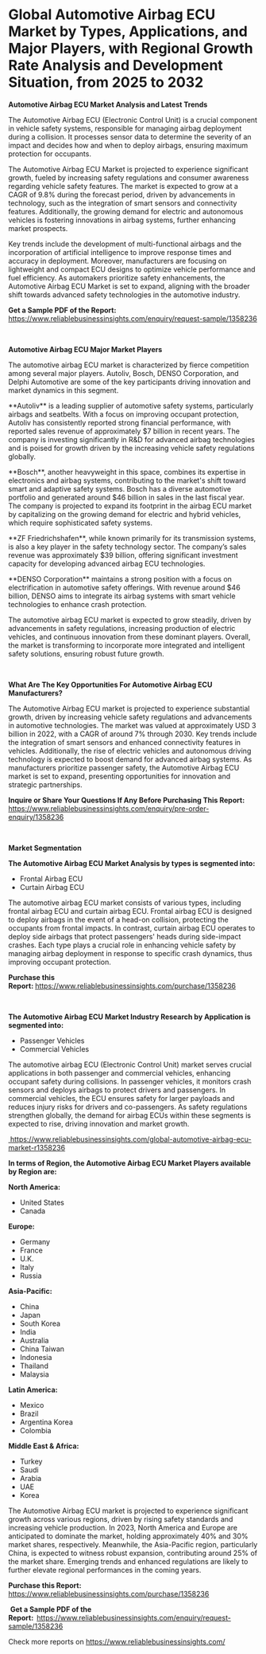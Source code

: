 <p><h1>Global Automotive Airbag ECU Market by Types, Applications, and Major Players, with Regional Growth Rate Analysis and Development Situation, from 2025 to 2032</h1></p><p><strong>Automotive Airbag ECU Market Analysis and Latest Trends</strong></p>
<p><p>The Automotive Airbag ECU (Electronic Control Unit) is a crucial component in vehicle safety systems, responsible for managing airbag deployment during a collision. It processes sensor data to determine the severity of an impact and decides how and when to deploy airbags, ensuring maximum protection for occupants.</p><p>The Automotive Airbag ECU Market is projected to experience significant growth, fueled by increasing safety regulations and consumer awareness regarding vehicle safety features. The market is expected to grow at a CAGR of 9.8% during the forecast period, driven by advancements in technology, such as the integration of smart sensors and connectivity features. Additionally, the growing demand for electric and autonomous vehicles is fostering innovations in airbag systems, further enhancing market prospects.</p><p>Key trends include the development of multi-functional airbags and the incorporation of artificial intelligence to improve response times and accuracy in deployment. Moreover, manufacturers are focusing on lightweight and compact ECU designs to optimize vehicle performance and fuel efficiency. As automakers prioritize safety enhancements, the Automotive Airbag ECU Market is set to expand, aligning with the broader shift towards advanced safety technologies in the automotive industry.</p></p>
<p><strong>Get a Sample PDF of the Report:&nbsp;</strong> <a href="https://www.reliablebusinessinsights.com/enquiry/request-sample/1358236?utm_campaign=3080&utm_medium=2&utm_source=Github&utm_content=ia&utm_term=30032025&utm_id=automotive-airbag-ecu">https://www.reliablebusinessinsights.com/enquiry/request-sample/1358236</a></p>
<p>&nbsp;</p>
<p><strong>Automotive Airbag ECU Major Market Players</strong></p>
<p><p>The automotive airbag ECU market is characterized by fierce competition among several major players. Autoliv, Bosch, DENSO Corporation, and Delphi Automotive are some of the key participants driving innovation and market dynamics in this segment.</p><p>**Autoliv** is a leading supplier of automotive safety systems, particularly airbags and seatbelts. With a focus on improving occupant protection, Autoliv has consistently reported strong financial performance, with reported sales revenue of approximately $7 billion in recent years. The company is investing significantly in R&D for advanced airbag technologies and is poised for growth driven by the increasing vehicle safety regulations globally.</p><p>**Bosch**, another heavyweight in this space, combines its expertise in electronics and airbag systems, contributing to the market's shift toward smart and adaptive safety systems. Bosch has a diverse automotive portfolio and generated around $46 billion in sales in the last fiscal year. The company is projected to expand its footprint in the airbag ECU market by capitalizing on the growing demand for electric and hybrid vehicles, which require sophisticated safety systems.</p><p>**ZF Friedrichshafen**, while known primarily for its transmission systems, is also a key player in the safety technology sector. The company’s sales revenue was approximately $39 billion, offering significant investment capacity for developing advanced airbag ECU technologies.</p><p>**DENSO Corporation** maintains a strong position with a focus on electrification in automotive safety offerings. With revenue around $46 billion, DENSO aims to integrate its airbag systems with smart vehicle technologies to enhance crash protection.</p><p>The automotive airbag ECU market is expected to grow steadily, driven by advancements in safety regulations, increasing production of electric vehicles, and continuous innovation from these dominant players. Overall, the market is transforming to incorporate more integrated and intelligent safety solutions, ensuring robust future growth.</p></p>
<p>&nbsp;</p>
<p><strong>What Are The Key Opportunities For Automotive Airbag ECU Manufacturers?</strong></p>
<p><p>The Automotive Airbag ECU market is projected to experience substantial growth, driven by increasing vehicle safety regulations and advancements in automotive technologies. The market was valued at approximately USD 3 billion in 2022, with a CAGR of around 7% through 2030. Key trends include the integration of smart sensors and enhanced connectivity features in vehicles. Additionally, the rise of electric vehicles and autonomous driving technology is expected to boost demand for advanced airbag systems. As manufacturers prioritize passenger safety, the Automotive Airbag ECU market is set to expand, presenting opportunities for innovation and strategic partnerships.</p></p>
<p><strong>Inquire or Share Your Questions If Any Before Purchasing This Report:</strong> <a href="https://www.reliablebusinessinsights.com/enquiry/pre-order-enquiry/1358236?utm_campaign=3080&utm_medium=2&utm_source=Github&utm_content=ia&utm_term=30032025&utm_id=automotive-airbag-ecu">https://www.reliablebusinessinsights.com/enquiry/pre-order-enquiry/1358236</a></p>
<p>&nbsp;</p>
<p><strong>Market Segmentation</strong></p>
<p><strong>The Automotive Airbag ECU Market Analysis by types is segmented into:</strong></p>
<p><ul><li>Frontal Airbag ECU</li><li>Curtain Airbag ECU</li></ul></p>
<p><p>The automotive airbag ECU market consists of various types, including frontal airbag ECU and curtain airbag ECU. Frontal airbag ECU is designed to deploy airbags in the event of a head-on collision, protecting the occupants from frontal impacts. In contrast, curtain airbag ECU operates to deploy side airbags that protect passengers' heads during side-impact crashes. Each type plays a crucial role in enhancing vehicle safety by managing airbag deployment in response to specific crash dynamics, thus improving occupant protection.</p></p>
<p><strong>Purchase this Report:&nbsp;</strong><a href="https://www.reliablebusinessinsights.com/purchase/1358236?utm_campaign=3080&utm_medium=2&utm_source=Github&utm_content=ia&utm_term=30032025&utm_id=automotive-airbag-ecu">https://www.reliablebusinessinsights.com/purchase/1358236</a></p>
<p>&nbsp;</p>
<p><strong>The Automotive Airbag ECU Market Industry Research by Application is segmented into:</strong></p>
<p><ul><li>Passenger Vehicles</li><li>Commercial Vehicles</li></ul></p>
<p><p>The automotive airbag ECU (Electronic Control Unit) market serves crucial applications in both passenger and commercial vehicles, enhancing occupant safety during collisions. In passenger vehicles, it monitors crash sensors and deploys airbags to protect drivers and passengers. In commercial vehicles, the ECU ensures safety for larger payloads and reduces injury risks for drivers and co-passengers. As safety regulations strengthen globally, the demand for airbag ECUs within these segments is expected to rise, driving innovation and market growth.</p></p>
<p><a href="https://www.reliablebusinessinsights.com/global-automotive-airbag-ecu-market-r1358236?utm_campaign=3080&utm_medium=2&utm_source=Github&utm_content=ia&utm_term=30032025&utm_id=automotive-airbag-ecu">&nbsp;https://www.reliablebusinessinsights.com/global-automotive-airbag-ecu-market-r1358236</a></p>
<p><strong>In terms of Region, the Automotive Airbag ECU Market Players available by Region are:</strong></p>
<p>
    <p> <strong> North America: </strong>
        <ul>
            <li>United States</li>
            <li>Canada</li>
        </ul>
        </p> 
    <p> <strong> Europe: </strong>
        <ul>
            <li>Germany</li>
            <li>France</li>
            <li>U.K.</li>
            <li>Italy</li>
            <li>Russia</li>
        </ul>
        </p> 
    <p> <strong> Asia-Pacific: </strong>
        <ul>
            <li>China</li>
            <li>Japan</li>
            <li>South Korea</li>
            <li>India</li>
            <li>Australia</li>
            <li>China Taiwan</li>
            <li>Indonesia</li>
            <li>Thailand</li>
            <li>Malaysia</li>
        </ul>
        </p> 
    <p> <strong> Latin America: </strong>
        <ul>
            <li>Mexico</li>
            <li>Brazil</li>
            <li>Argentina Korea</li>
            <li>Colombia</li>
        </ul>
        </p> 
    <p> <strong> Middle East & Africa: </strong>
        <ul>
            <li>Turkey</li>
            <li>Saudi</li>
            <li>Arabia</li>
            <li>UAE</li>
            <li>Korea</li>
        </ul>
    </p>
    </p>
<p><p>The Automotive Airbag ECU market is projected to experience significant growth across various regions, driven by rising safety standards and increasing vehicle production. In 2023, North America and Europe are anticipated to dominate the market, holding approximately 40% and 30% market shares, respectively. Meanwhile, the Asia-Pacific region, particularly China, is expected to witness robust expansion, contributing around 25% of the market share. Emerging trends and enhanced regulations are likely to further elevate regional performances in the coming years.</p></p>
<p><strong>Purchase this Report: </strong><a href="https://www.reliablebusinessinsights.com/purchase/1358236?utm_campaign=3080&utm_medium=2&utm_source=Github&utm_content=ia&utm_term=30032025&utm_id=automotive-airbag-ecu">https://www.reliablebusinessinsights.com/purchase/1358236</a></p>
<p>&nbsp;<strong>Get a Sample PDF of the Report:&nbsp;&nbsp;</strong><a href="https://www.reliablebusinessinsights.com/enquiry/request-sample/1358236?utm_campaign=3080&utm_medium=2&utm_source=Github&utm_content=ia&utm_term=30032025&utm_id=automotive-airbag-ecu">https://www.reliablebusinessinsights.com/enquiry/request-sample/1358236</a></p>
<p><strong></strong></p>
<p>Check more reports on <a href="https://www.reliablebusinessinsights.com/?utm_campaign=3080&utm_medium=2&utm_source=Github&utm_content=ia&utm_term=30032025&utm_id=automotive-airbag-ecu">https://www.reliablebusinessinsights.com/</a></p>